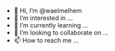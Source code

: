 - 👋 Hi, I’m @waelmelhem
- 👀 I’m interested in ...
- 🌱 I’m currently learning ...
- 💞️ I’m looking to collaborate on ...
- 📫 How to reach me ...

<!---
waelmelhem/waelmelhem is a ✨ special ✨ repository because its `README.md` (this file) appears on your GitHub profile.
You can click the Preview link to take a look at your changes.
--->
